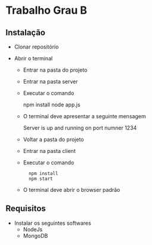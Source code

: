 Trabalho Grau B
===================================

Instalação
------------
- Clonar repositório

- Abrir o terminal

    - Entrar na pasta do projeto
    - Entrar na pasta server
    - Executar o comando

	    npm install
        node app.js

    - O terminal deve apresentar a seguinte mensagem
		
        Server is up and running on port numner 1234

    - Voltar a pasta do projeto
    - Entrar na pasta client
    - Executar o comando

            npm install
            npm start

    - O terminal deve abrir o browser padrão

Requisitos
------------
- Instalar os seguintes softwares
    - NodeJs
    - MongoDB